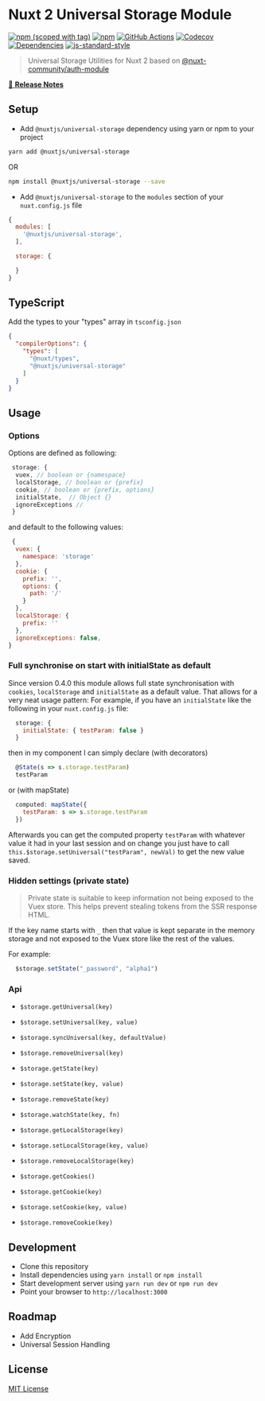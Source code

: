 # Nuxt 2 Universal Storage Module

[![npm (scoped with tag)](https://img.shields.io/npm/v/@nuxtjs/universal-storage/latest.svg)](https://npmjs.com/package/@nuxtjs/universal-storage)
[![npm](https://img.shields.io/npm/dt/@nuxtjs/universal-storage.svg)](https://npmjs.com/package/@nuxtjs/universal-storage)
[![GitHub Actions](https://github.com/nuxt-community/universal-storage-module/actions/workflows/ci.yml/badge.svg)](https://circleci.com/gh/nuxt-community/universal-storage-module)
[![Codecov](https://img.shields.io/codecov/c/github/nuxt-community/universal-storage-module.svg)](https://codecov.io/gh/nuxt-community/universal-storage-module)
[![Dependencies](https://david-dm.org/nuxt-community/universal-storage-module/status.svg)](https://david-dm.org/nuxt-community/universal-storage-module)
[![js-standard-style](https://img.shields.io/badge/code_style-standard-brightgreen.svg)](http://standardjs.com)

> Universal Storage Utilities for Nuxt 2 based on [@nuxt-community/auth-module](https://github.com/nuxt-community/auth-module)

[📖 **Release Notes**](./CHANGELOG.md)

## Setup

- Add `@nuxtjs/universal-storage` dependency using yarn or npm to your project

```sh
yarn add @nuxtjs/universal-storage
```

OR

```sh
npm install @nuxtjs/universal-storage --save
```

- Add `@nuxtjs/universal-storage` to the `modules` section of your `nuxt.config.js` file

```js
{
  modules: [
    '@nuxtjs/universal-storage',
  ],

  storage: {

  }
}
```

## TypeScript

Add the types to your "types" array in `tsconfig.json`

```json
{
  "compilerOptions": {
    "types": [
      "@nuxt/types",
      "@nuxtjs/universal-storage"
    ]
  }
}
```

## Usage

### Options

Options are defined as following:

```js
 storage: {
  vuex, // boolean or {namespace}
  localStorage, // boolean or {prefix}
  cookie, // boolean or {prefix, options}
  initialState,  // Object {}
  ignoreExceptions //
 }
```

and default to the following values:

```js
 {
  vuex: {
    namespace: 'storage'
  },
  cookie: {
    prefix: '',
    options: {
      path: '/'
    }
  },
  localStorage: {
    prefix: ''
  },
  ignoreExceptions: false,
}
```

### Full synchronise on start with initialState as default

Since version 0.4.0 this module allows full state synchronisation with `cookies`, `localStorage` and `initialState` as a default value. That allows for a very neat usage pattern:
For example, if you have an `initialState` like the following in your `nuxt.config.js` file:

```js
  storage: {
    initialState: { testParam: false }
  }
```

then in my component I can simply declare (with decorators)

```js
  @State(s => s.storage.testParam)
  testParam
```

or (with mapState)

```js
  computed: mapState({
    testParam: s => s.storage.testParam
  })
```

Afterwards you can get the computed property `testParam` with whatever value it had in your last session and on change you just have to call `this.$storage.setUniversal("testParam", newVal)` to get the new value saved.

### Hidden settings (private state)

> Private state is suitable to keep information not being exposed to the Vuex store.
> This helps prevent stealing tokens from the SSR response HTML.

If the key name starts with `_` then that value is kept separate in the memory storage and not exposed to the Vuex store like the rest of the values.

For example:

```js
  $storage.setState("_password", "alpha1")
```

### Api

- `$storage.getUniversal(key)`

- `$storage.setUniversal(key, value)`

- `$storage.syncUniversal(key, defaultValue)`

- `$storage.removeUniversal(key)`

- `$storage.getState(key)`

- `$storage.setState(key, value)`

- `$storage.removeState(key)`

- `$storage.watchState(key, fn)`

- `$storage.getLocalStorage(key)`

- `$storage.setLocalStorage(key, value)`

- `$storage.removeLocalStorage(key)`

- `$storage.getCookies()`

- `$storage.getCookie(key)`

- `$storage.setCookie(key, value)`

- `$storage.removeCookie(key)`

## Development

- Clone this repository
- Install dependencies using `yarn install` or `npm install`
- Start development server using `yarn run dev` or `npm run dev`
- Point your browser to `http://localhost:3000`

## Roadmap

- Add Encryption
- Universal Session Handling

## License

[MIT License](./LICENSE)
